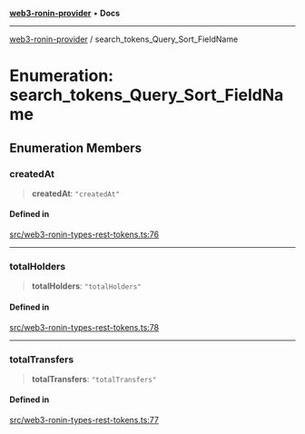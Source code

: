 [**web3-ronin-provider**](../README.md) • **Docs**

***

[web3-ronin-provider](../globals.md) / search\_tokens\_Query\_Sort\_FieldName

# Enumeration: search\_tokens\_Query\_Sort\_FieldName

## Enumeration Members

### createdAt

> **createdAt**: `"createdAt"`

#### Defined in

[src/web3-ronin-types-rest-tokens.ts:76](https://github.com/chuacw/web3-ronin-provider/blob/3fc214e27766815592deb24c85c0a23477593bed/src/web3-ronin-types-rest-tokens.ts#L76)

***

### totalHolders

> **totalHolders**: `"totalHolders"`

#### Defined in

[src/web3-ronin-types-rest-tokens.ts:78](https://github.com/chuacw/web3-ronin-provider/blob/3fc214e27766815592deb24c85c0a23477593bed/src/web3-ronin-types-rest-tokens.ts#L78)

***

### totalTransfers

> **totalTransfers**: `"totalTransfers"`

#### Defined in

[src/web3-ronin-types-rest-tokens.ts:77](https://github.com/chuacw/web3-ronin-provider/blob/3fc214e27766815592deb24c85c0a23477593bed/src/web3-ronin-types-rest-tokens.ts#L77)
